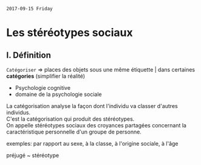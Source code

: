 `2017-09-15 Friday`
# Les stéréotypes sociaux

## I. Définition
`Catégoriser` => places des objets sous une même étiquette | dans certaines **catégories**  (simplifier la réalité)

- Psychologie cognitive
- domaine de la psychologie sociale

La catégorisation analyse la façon dont l'individu va classer d'autres individus.  
C'est la catégorisation qui produit des stéréotypes.  
On appelle stéréotypes sociaux des croyances partagées concernant la caractéristique personnelle d'un groupe de personne.

exemples: par rapport au sexe, à la classe, à l'origine sociale, à l'âge

préjugé ~ stéréotype

